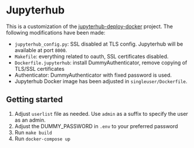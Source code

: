 # Jupyterhub
This is a customization of the [jupyterhub-deploy-docker](https://github.com/jupyterhub/jupyterhub-deploy-docker) project. The following modifications have been made:

* `jupyterhub_config.py`: SSL disabled at TLS config. Jupyterhub will be available at port `8000`.
* `Makefile`: everything related to oauth, SSL certificates disabled.
* `Dockerfile.jupyterhub`: install DummyAuthenticator, remove copying of TLS/SSL certificates
* Authenticator: DummyAuthenticator with fixed password is used.
* Jupyterhub Docker image has been adjusted in `singleuser/Dockerfile`.

## Getting started
1. Adjust `userlist` file as needed. Use `admin` as a suffix to specify the user as an admin.
2. Adjust the DUMMY_PASSWORD in `.env` to your preferred password
3. Run `make build`
4. Run `docker-compose up`